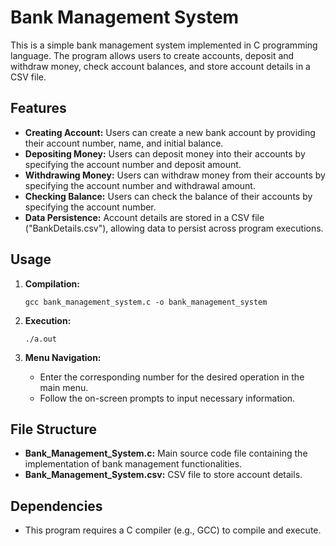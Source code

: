 # Bank Management System

This is a simple bank management system implemented in C programming language. The program allows users to create accounts, deposit and withdraw money, check account balances, and store account details in a CSV file.

## Features

- **Creating Account:** Users can create a new bank account by providing their account number, name, and initial balance.
- **Depositing Money:** Users can deposit money into their accounts by specifying the account number and deposit amount.
- **Withdrawing Money:** Users can withdraw money from their accounts by specifying the account number and withdrawal amount.
- **Checking Balance:** Users can check the balance of their accounts by specifying the account number.
- **Data Persistence:** Account details are stored in a CSV file ("BankDetails.csv"), allowing data to persist across program executions.

## Usage

1. **Compilation:**
    ```
    gcc bank_management_system.c -o bank_management_system
    ```

2. **Execution:**
    ```
    ./a.out
    ```

3. **Menu Navigation:**
    - Enter the corresponding number for the desired operation in the main menu.
    - Follow the on-screen prompts to input necessary information.

## File Structure

- **Bank_Management_System.c:** Main source code file containing the implementation of bank management functionalities.
- **Bank_Management_System.csv:** CSV file to store account details.

## Dependencies

- This program requires a C compiler (e.g., GCC) to compile and execute.

